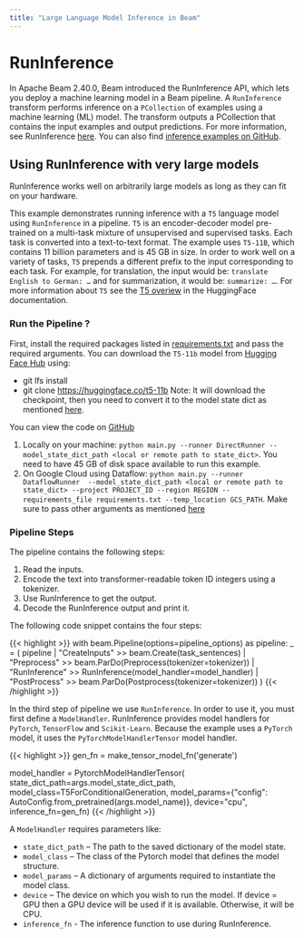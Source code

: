 ```yaml
---
title: "Large Language Model Inference in Beam"
---
```

<!--
Licensed under the Apache License, Version 2.0 (the "License");
you may not use this file except in compliance with the License.
You may obtain a copy of the License at

http://www.apache.org/licenses/LICENSE-2.0

Unless required by applicable law or agreed to in writing, software
distributed under the License is distributed on an "AS IS" BASIS,
WITHOUT WARRANTIES OR CONDITIONS OF ANY KIND, either express or implied.
See the License for the specific language governing permissions and
limitations under the License.
-->

# RunInference
In Apache Beam 2.40.0, Beam introduced the RunInference API, which lets you deploy a machine learning model in a Beam pipeline. A `RunInference` transform performs inference on a `PCollection` of examples using a machine learning (ML) model. The transform outputs a PCollection that contains the input examples and output predictions. For more information, see RunInference [here](/documentation/transforms/python/elementwise/runinference/). You can also find [inference examples on GitHub](https://github.com/apache/beam/tree/master/sdks/python/apache_beam/examples/inference).


## Using RunInference with very large models
RunInference works well on arbitrarily large models as long as they can fit on your hardware.

This example demonstrates running inference with a `T5` language model using `RunInference` in a pipeline. `T5` is an encoder-decoder model pre-trained on a multi-task mixture of unsupervised and supervised tasks. Each task is converted into a text-to-text format. The example uses `T5-11B`, which contains 11 billion parameters and is 45 GB in size. In  order to work well on a variety of tasks, `T5` prepends a different prefix to the input corresponding to each task. For example, for translation, the input would be: `translate English to German: …` and for summarization, it would be: `summarize: …`. For more information about `T5` see the [T5 overiew](https://huggingface.co/docs/transformers/model_doc/t5) in the HuggingFace documentation.

### Run the Pipeline ?
First, install the required packages listed in [requirements.txt](https://github.com/apache/beam/blob/master/sdks/python/apache_beam/examples/inference/large_language_modeling/requirements.txt) and pass the required arguments. You can download the `T5-11b` model from [Hugging Face Hub](https://huggingface.co/t5-11b) using:

- git lfs install
- git clone https://huggingface.co/t5-11b
Note: It will download the checkpoint, then you need to convert it to the model state dict as mentioned [here](https://pytorch.org/tutorials/beginner/saving_loading_models.html#save-load-state-dict-recommended).

You can view the code on [GitHub](https://github.com/apache/beam/tree/master/sdks/python/apache_beam/examples/inference/large_language_modeling/main.py)

1. Locally on your machine: `python main.py --runner DirectRunner --model_state_dict_path <local or remote path to state_dict>`. You need to have 45 GB of disk space available to run this example.
2. On Google Cloud using Dataflow: `python main.py --runner DataflowRunner  --model_state_dict_path <local or remote path to state_dict> --project PROJECT_ID
--region REGION --requirements_file requirements.txt --temp_location GCS_PATH`. Make sure to pass other arguments as mentioned [here](https://cloud.google.com/dataflow/docs/guides/setting-pipeline-options#setting_required_options)

### Pipeline Steps
The pipeline contains the following steps:
1. Read the inputs.
2. Encode the text into transformer-readable token ID integers using a tokenizer.
3. Use RunInference to get the output.
4. Decode the RunInference output and print it.

The following code snippet contains the four steps:

{{< highlight >}}
    with beam.Pipeline(options=pipeline_options) as pipeline:
        _ = (
            pipeline
            | "CreateInputs" >> beam.Create(task_sentences)
            | "Preprocess" >> beam.ParDo(Preprocess(tokenizer=tokenizer))
            | "RunInference" >> RunInference(model_handler=model_handler)
            | "PostProcess" >> beam.ParDo(Postprocess(tokenizer=tokenizer))
        )
{{< /highlight >}}

In the third step of pipeline we use `RunInference`.
In order to use it, you must first define a `ModelHandler`. RunInference provides model handlers for `PyTorch`, `TensorFlow` and `Scikit-Learn`. Because the example uses a `PyTorch` model, it uses the `PyTorchModelHandlerTensor` model handler.

{{< highlight >}}
  gen_fn = make_tensor_model_fn('generate')

  model_handler = PytorchModelHandlerTensor(
      state_dict_path=args.model_state_dict_path,
      model_class=T5ForConditionalGeneration,
      model_params={"config": AutoConfig.from_pretrained(args.model_name)},
      device="cpu",
      inference_fn=gen_fn)
{{< /highlight >}}

A `ModelHandler` requires parameters like:
* `state_dict_path` – The path to the saved dictionary of the model state.
* `model_class` – The class of the Pytorch model that defines the model structure.
* `model_params` – A dictionary of arguments required to instantiate the model class.
* `device` – The device on which you wish to run the model. If device = GPU then a GPU device will be used if it is available. Otherwise, it will be CPU.
* `inference_fn` -  The inference function to use during RunInference.
